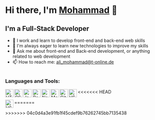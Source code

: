 # Hi there, I'm [Mohammad](🧑‍💻) 👋

## I'm a Full-Stack Developer

- 🔭 I work and learn to develop front-end and back-end web skills
- 🌱 I'm always eager to learn new technologies to improve my skills
- 💬 Ask me about front-end and Back-end development, or anything related to web development
- 📫 How to reach me: [ali_mohammad@t-online.de]()

![]()

### Languages and Tools:

<img align="left" alt="HTML5" width="26px" src="https://raw.githubusercontent.com/.../html5.svg" />
<img align="left" alt="CSS3" width="26px" src="https://raw.githubusercontent.com/.../css3.svg" />
<img align="left" alt="JavaScript" width="26px" src="https://raw.githubusercontent.com/.../javascript.svg" />
<img align="left" alt="React" width="26px" src="https://raw.githubusercontent.com/.../react.svg" />
<img align="left" alt="Node.js" width="26px" src="https://raw.githubusercontent.com/.../nodejs.svg" />
<img align="left" alt="MongoDB" width="26px" src="https://raw.githubusercontent.com/.../mongodb.svg" />
<img align="left" alt="Git" width="26px" src="https://raw.githubusercontent.com/.../git.svg" />
<<<<<<< HEAD
<img align="left" alt="VS Code" width="26px" src="https://raw.githubusercontent.com/#E34F26/vscode.svg" />

<br />
<br />
=======
<img align="left" alt="VS Code" width="26px" src="https://raw.githubusercontent.com/https://#E34F26/vscode.svg" />

<br />
<br />
>>>>>>> 04c0d4a3e91fb1f45cdef9b76262745bb7135438
